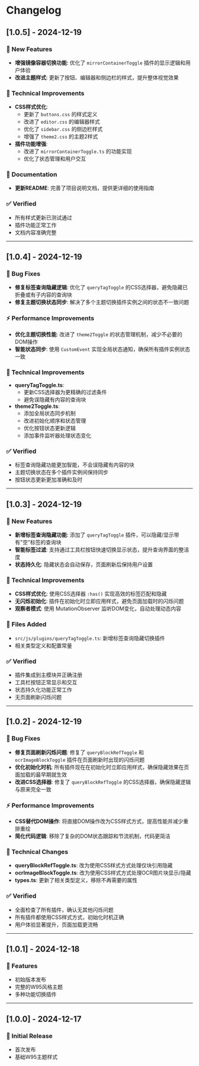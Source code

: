 # Changelog

## [1.0.5] - 2024-12-19

### 🎨 New Features
- **增强镜像容器切换功能**: 优化了 `mirrorContainerToggle` 插件的显示逻辑和用户体验
- **改进主题样式**: 更新了按钮、编辑器和侧边栏的样式，提升整体视觉效果

### 🔧 Technical Improvements
- **CSS样式优化**: 
  - 更新了 `buttons.css` 的样式定义
  - 改进了 `editor.css` 的编辑器样式
  - 优化了 `sidebar.css` 的侧边栏样式
  - 增强了 `theme2.css` 的主题2样式
- **插件功能增强**: 
  - 改进了 `mirrorContainerToggle.ts` 的功能实现
  - 优化了状态管理和用户交互

### 📝 Documentation
- **更新README**: 完善了项目说明文档，提供更详细的使用指南

### ✅ Verified
- 所有样式更新已测试通过
- 插件功能正常工作
- 文档内容准确完整

---

## [1.0.4] - 2024-12-19

### 🐛 Bug Fixes
- **修复标签查询隐藏逻辑**: 优化了 `queryTagToggle` 的CSS选择器，避免隐藏已折叠或有子内容的查询块
- **修复主题切换状态同步**: 解决了多个主题切换插件实例之间的状态不一致问题

### ⚡ Performance Improvements
- **优化主题切换性能**: 改进了 `theme2Toggle` 的状态管理机制，减少不必要的DOM操作
- **智能状态同步**: 使用 `CustomEvent` 实现全局状态通知，确保所有插件实例状态一致

### 🔧 Technical Improvements
- **queryTagToggle.ts**: 
  - 更新CSS选择器为更精确的过滤条件
  - 避免误隐藏有内容的查询块
- **theme2Toggle.ts**:
  - 添加全局状态同步机制
  - 改进初始化顺序和状态管理
  - 优化按钮状态更新逻辑
  - 添加事件监听器处理状态变化

### ✅ Verified
- 标签查询隐藏功能更加智能，不会误隐藏有内容的块
- 主题切换状态在多个插件实例间保持同步
- 按钮状态更新更加准确和及时

---

## [1.0.3] - 2024-12-19

### 🎨 New Features
- **新增标签查询隐藏功能**: 添加了 `queryTagToggle` 插件，可以隐藏/显示带有"空"标签的查询块
- **智能标签过滤**: 支持通过工具栏按钮快速切换显示状态，提升查询界面的整洁度
- **状态持久化**: 隐藏状态会自动保存，页面刷新后保持用户设置

### 🔧 Technical Improvements
- **CSS样式优化**: 使用CSS选择器 `:has()` 实现高效的标签匹配和隐藏
- **无闪烁初始化**: 插件在初始化时立即应用样式，避免页面加载时的闪烁问题
- **观察者模式**: 使用 MutationObserver 监听DOM变化，自动处理动态内容

### 📁 Files Added
- `src/js/plugins/queryTagToggle.ts`: 新增标签查询隐藏切换插件
- 相关类型定义和配置常量

### ✅ Verified
- 插件集成到主模块并正确注册
- 工具栏按钮正常显示和交互
- 状态持久化功能正常工作
- 无页面刷新闪烁问题

---

## [1.0.2] - 2024-12-19

### 🐛 Bug Fixes
- **修复页面刷新闪烁问题**: 修复了 `queryBlockRefToggle` 和 `ocrImageBlockToggle` 插件在页面刷新时出现的闪烁问题
- **优化初始化时机**: 所有插件现在在初始化时立即应用样式，确保隐藏效果在页面加载的最早期就生效
- **改进CSS选择器**: 修复了 `queryBlockRefToggle` 的CSS选择器，确保隐藏逻辑与原来完全一致

### ⚡ Performance Improvements
- **CSS替代DOM操作**: 将直接DOM操作改为CSS样式方式，提高性能并减少重排重绘
- **简化代码逻辑**: 移除了复杂的DOM状态跟踪和节流机制，代码更简洁

### 🔧 Technical Changes
- **queryBlockRefToggle.ts**: 改为使用CSS样式方式处理仅块引用隐藏
- **ocrImageBlockToggle.ts**: 改为使用CSS样式方式处理OCR图片块显示/隐藏
- **types.ts**: 更新了相关类型定义，移除不再需要的属性

### ✅ Verified
- 全面检查了所有插件，确认无其他闪烁问题
- 所有插件都使用CSS样式方式，初始化时机正确
- 用户体验显著提升，页面加载更流畅

---

## [1.0.1] - 2024-12-18

### 🎨 Features
- 初始版本发布
- 完整的W95风格主题
- 多种功能切换插件

---

## [1.0.0] - 2024-12-17

### 🎉 Initial Release
- 首次发布
- 基础W95主题样式
